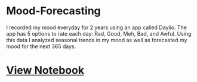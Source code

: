 # Mood-Forecasting
I recorded my mood everyday for 2 years using an app called Daylio. The app has 5 options to rate each day: Rad, Good, Meh, Bad, and Awful. Using this data I analyzed seasonal trends in my mood as well as forecasted my mood for the next 365 days.

# [View Notebook](https://nbviewer.jupyter.org/github/vee-upatising/Mood-Forecasting/blob/master/Mood.ipynb)
